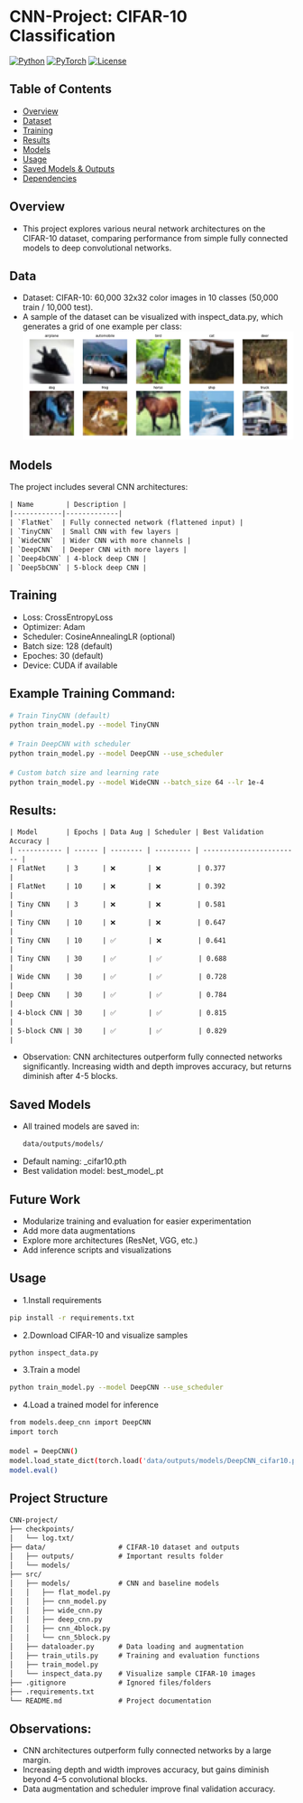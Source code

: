 # CNN-Project: CIFAR-10 Classification

[![Python](https://img.shields.io/badge/Python-3.10-blue)](https://www.python.org/)
[![PyTorch](https://img.shields.io/badge/PyTorch-2.1-red)](https://pytorch.org/)
[![License](https://img.shields.io/badge/License-MIT-green)](LICENSE)

## Table of Contents
- [Overview](#overview)
- [Dataset](#data)
- [Training](#training)
- [Results](#results)
- [Models](#models)
- [Usage](#usage)
- [Saved Models & Outputs](#saved-models--outputs)
- [Dependencies](#dependencies)

## Overview

- This project explores various neural network architectures on the CIFAR-10 dataset, comparing performance from simple fully connected models to deep convolutional networks.

## Data

- Dataset: CIFAR-10: 60,000 32x32 color images in 10 classes (50,000 train / 10,000 test).
- A sample of the dataset can be visualized with inspect_data.py, which generates a grid of one example per class:
  ![CIFAR-10 Sample Grid](data/outputs/figures/cifar10_samples.png)

## Models  
The project includes several CNN architectures:
```
| Name        | Description |
|------------|-------------|
| `FlatNet`  | Fully connected network (flattened input) |
| `TinyCNN`  | Small CNN with few layers |
| `WideCNN`  | Wider CNN with more channels |
| `DeepCNN`  | Deeper CNN with more layers |
| `Deep4bCNN` | 4-block deep CNN |
| `Deep5bCNN` | 5-block deep CNN |
```
    
## Training

- Loss: CrossEntropyLoss
- Optimizer: Adam
- Scheduler: CosineAnnealingLR (optional)
- Batch size: 128 (default)
- Epoches: 30 (default)
- Device: CUDA if available

## Example Training Command:
```bash
# Train TinyCNN (default)
python train_model.py --model TinyCNN

# Train DeepCNN with scheduler
python train_model.py --model DeepCNN --use_scheduler

# Custom batch size and learning rate
python train_model.py --model WideCNN --batch_size 64 --lr 1e-4

```

## Results:
```
| Model       | Epochs | Data Aug | Scheduler | Best Validation Accuracy |
| ----------- | ------ | -------- | --------- | ------------------------ |
| FlatNet     | 3      | ❌        | ❌         | 0.377                 |
| FlatNet     | 10     | ❌        | ❌         | 0.392                 |
| Tiny CNN    | 3      | ❌        | ❌         | 0.581                 |
| Tiny CNN    | 10     | ❌        | ❌         | 0.647                 |
| Tiny CNN    | 10     | ✅        | ❌         | 0.641                 |
| Tiny CNN    | 30     | ✅        | ✅         | 0.688                 |
| Wide CNN    | 30     | ✅        | ✅         | 0.728                 |
| Deep CNN    | 30     | ✅        | ✅         | 0.784                 |
| 4-block CNN | 30     | ✅        | ✅         | 0.815                 |
| 5-block CNN | 30     | ✅        | ✅         | 0.829                 |
```
- Observation: CNN architectures outperform fully connected networks significantly. Increasing width and depth improves accuracy, but returns diminish after 4-5 blocks.
## Saved Models
- All trained models are saved in:
  ```bash
  data/outputs/models/
  ```
- Default naming: <ModelName>_cifar10.pth
- Best validation model: best_model_<ModelName>.pt

## Future Work

- Modularize training and evaluation for easier experimentation
- Add more data augmentations
- Explore more architectures (ResNet, VGG, etc.)
- Add inference scripts and visualizations

## Usage

- 1.Install requirements
```bash
pip install -r requirements.txt
```
- 2.Download CIFAR-10 and visualize samples
```bash
python inspect_data.py
```
- 3.Train a model
```bash
python train_model.py --model DeepCNN --use_scheduler
```
- 4.Load a trained model for inference
```bash
from models.deep_cnn import DeepCNN
import torch

model = DeepCNN()
model.load_state_dict(torch.load('data/outputs/models/DeepCNN_cifar10.pth'))
model.eval()
```
## Project Structure
```
CNN-project/
├── checkpoints/
│   └── log.txt/ 
├── data/                  # CIFAR-10 dataset and outputs
│   ├── outputs/           # Important results folder
│   └── models/
├── src/
│   ├── models/            # CNN and baseline models
│   │   ├── flat_model.py
│   │   ├── cnn_model.py
│   │   ├── wide_cnn.py
│   │   ├── deep_cnn.py
│   │   ├── cnn_4block.py
│   │   └── cnn_5block.py
│   ├── dataloader.py      # Data loading and augmentation
│   ├── train_utils.py     # Training and evaluation functions
│   ├── train_model.py
│   └── inspect_data.py    # Visualize sample CIFAR-10 images
├── .gitignore             # Ignored files/folders
├── .requirements.txt
└── README.md              # Project documentation
```

## Observations:

- CNN architectures outperform fully connected networks by a large margin.
- Increasing depth and width improves accuracy, but gains diminish beyond 4–5 convolutional blocks.
- Data augmentation and scheduler improve final validation accuracy.

  
